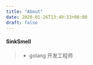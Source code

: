 ```yaml
---
title: "About"
date: 2020-01-26T13:49:33+08:00
draft: false
---
```


#### SinkSmell
> * golang 开发工程师

